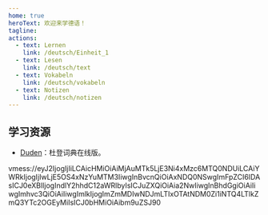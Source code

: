 ```yaml
---
home: true
heroText: 欢迎来学德语！
tagline:
actions:
  - text: Lernen
    link: /deutsch/Einheit_1
  - text: Lesen
    link: /deutsch/text
  - text: Vokabeln
    link: /deutsch/vokabeln
  - text: Notizen
    link: /deutsch/notizen
---
```


## 学习资源
* [Duden](https://www.duden.de)：杜登词典在线版。

vmess://eyJ2IjogIjIiLCAicHMiOiAiMjAuMTk5LjE3Ni4xMzc6MTQ0NDUiLCAiYWRkIjogIjIwLjE5OS4xNzYuMTM3IiwgInBvcnQiOiAxNDQ0NSwgImFpZCI6IDAsICJ0eXBlIjogIndlY2hhdC12aWRlbyIsICJuZXQiOiAia2NwIiwgInBhdGgiOiAiIiwgImhvc3QiOiAiIiwgImlkIjogImZmMDIwNDJmLTIxOTAtNDM0Zi1iNTQ4LTlkZmQ3YTc2OGEyMiIsICJ0bHMiOiAibm9uZSJ90